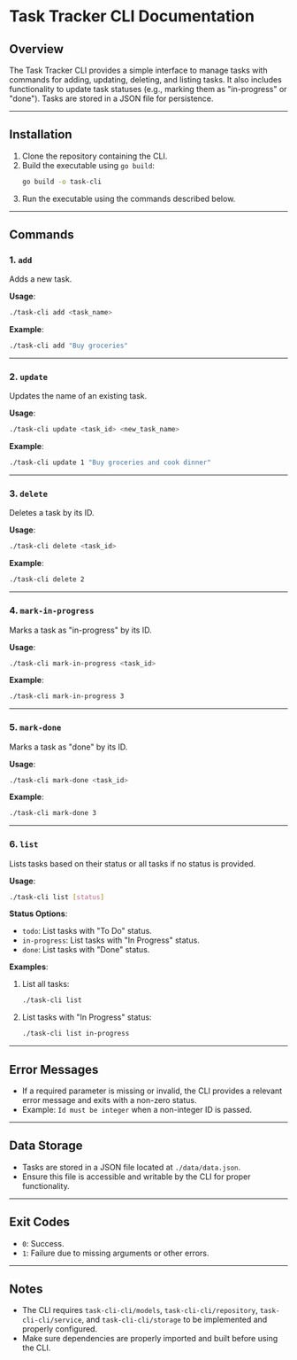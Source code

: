 # Task Tracker CLI Documentation

## Overview
The Task Tracker CLI provides a simple interface to manage tasks with commands for adding, updating, deleting, and listing tasks. It also includes functionality to update task statuses (e.g., marking them as "in-progress" or "done"). Tasks are stored in a JSON file for persistence.

---

## Installation
1. Clone the repository containing the CLI.
2. Build the executable using `go build`:
   ```bash
   go build -o task-cli
   ```
3. Run the executable using the commands described below.

---

## Commands

### 1. **`add`**
Adds a new task.

**Usage**:
```bash
./task-cli add <task_name>
```

**Example**:
```bash
./task-cli add "Buy groceries"
```

---

### 2. **`update`**
Updates the name of an existing task.

**Usage**:
```bash
./task-cli update <task_id> <new_task_name>
```

**Example**:
```bash
./task-cli update 1 "Buy groceries and cook dinner"
```

---

### 3. **`delete`**
Deletes a task by its ID.

**Usage**:
```bash
./task-cli delete <task_id>
```

**Example**:
```bash
./task-cli delete 2
```

---

### 4. **`mark-in-progress`**
Marks a task as "in-progress" by its ID.

**Usage**:
```bash
./task-cli mark-in-progress <task_id>
```

**Example**:
```bash
./task-cli mark-in-progress 3
```

---

### 5. **`mark-done`**
Marks a task as "done" by its ID.

**Usage**:
```bash
./task-cli mark-done <task_id>
```

**Example**:
```bash
./task-cli mark-done 3
```

---

### 6. **`list`**
Lists tasks based on their status or all tasks if no status is provided.

**Usage**:
```bash
./task-cli list [status]
```

**Status Options**:
- `todo`: List tasks with "To Do" status.
- `in-progress`: List tasks with "In Progress" status.
- `done`: List tasks with "Done" status.

**Examples**:
1. List all tasks:
   ```bash
   ./task-cli list
   ```
2. List tasks with "In Progress" status:
   ```bash
   ./task-cli list in-progress
   ```

---

## Error Messages
- If a required parameter is missing or invalid, the CLI provides a relevant error message and exits with a non-zero status.
- Example: `Id must be integer` when a non-integer ID is passed.

---

## Data Storage
- Tasks are stored in a JSON file located at `./data/data.json`.
- Ensure this file is accessible and writable by the CLI for proper functionality.

---

## Exit Codes
- `0`: Success.
- `1`: Failure due to missing arguments or other errors.

---

## Notes
- The CLI requires `task-cli-cli/models`, `task-cli-cli/repository`, `task-cli-cli/service`, and `task-cli-cli/storage` to be implemented and properly configured.
- Make sure dependencies are properly imported and built before using the CLI.